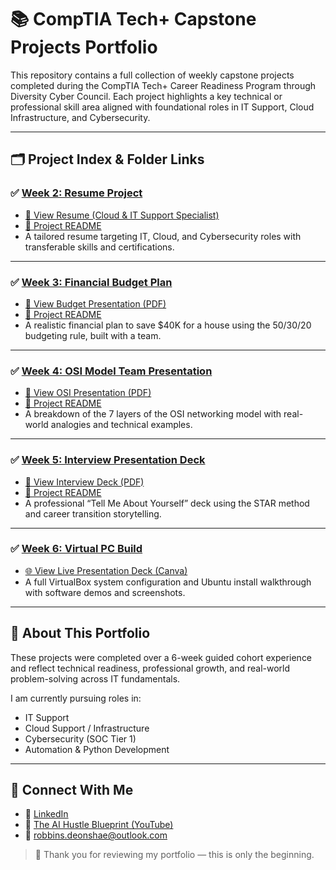 # 📚 CompTIA Tech+ Capstone Projects Portfolio

This repository contains a full collection of weekly capstone projects completed during the CompTIA Tech+ Career Readiness Program through Diversity Cyber Council. Each project highlights a key technical or professional skill area aligned with foundational roles in IT Support, Cloud Infrastructure, and Cybersecurity.

---

## 🗂️ Project Index & Folder Links

### ✅ [Week 2: Resume Project](./week2_resume-project)
- [📄 View Resume (Cloud & IT Support Specialist)](./week2_resume-project/Cloud%20Support%20%26%20IT%20Operations%20Specialist%20Resume%20-%20Deonshae%20Robbins.docx)
- [📝 Project README](./week2_resume-project/README.md)
- A tailored resume targeting IT, Cloud, and Cybersecurity roles with transferable skills and certifications.

---

### ✅ [Week 3: Financial Budget Plan](./week3_financial-budget)
- [📄 View Budget Presentation (PDF)](./week3_financial-budget/Week%203%20-%20Team%20Project%20Financial%20Budget%20(Presentation)%20-%20DRAFT.pdf)
- [📝 Project README](./week3_financial-budget/README.md)
- A realistic financial plan to save $40K for a house using the 50/30/20 budgeting rule, built with a team.

---

### ✅ [Week 4: OSI Model Team Presentation](./week4_osi-model-presentation)
- [📄 View OSI Presentation (PDF)](./week4_osi-model-presentation/Team%201%20Week%204%20OSI%20Model%20Presentation%20ppt.pdf)
- [📝 Project README](./week4_osi-model-presentation/README.md)
- A breakdown of the 7 layers of the OSI networking model with real-world analogies and technical examples.

---

### ✅ [Week 5: Interview Presentation Deck](./week5_interview-deck)
- [📄 View Interview Deck (PDF)](./week5_interview-deck/Interview%20Presentation%20Deck%20-%20Week%205.pdf)
- [📝 Project README](./week5_interview-deck/README.md)
- A professional “Tell Me About Yourself” deck using the STAR method and career transition storytelling.

---

### ✅ [Week 6: Virtual PC Build](https://github.com/drobb9219/virtual-pc-build-capstone)
- [🌐 View Live Presentation Deck (Canva)](https://team1dcc.my.canva.site/virtual-pc-build-week-6)
- A full VirtualBox system configuration and Ubuntu install walkthrough with software demos and screenshots.

---

## 🚀 About This Portfolio

These projects were completed over a 6-week guided cohort experience and reflect technical readiness, professional growth, and real-world problem-solving across IT fundamentals.

I am currently pursuing roles in:
- IT Support
- Cloud Support / Infrastructure
- Cybersecurity (SOC Tier 1)
- Automation & Python Development

---

## 🔗 Connect With Me

- 💼 [LinkedIn](https://www.linkedin.com/in/deonshaerobbins)
- 🧠 [The AI Hustle Blueprint (YouTube)](https://www.youtube.com/@TheAIHustleBlueprint)
- 📧 robbins.deonshae@outlook.com

> 🌱 Thank you for reviewing my portfolio — this is only the beginning.
